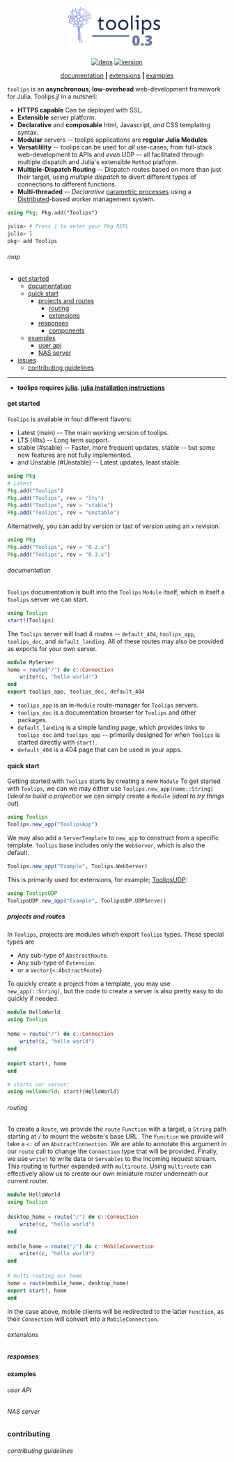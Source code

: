 <div align = "center">
  <img src="https://github.com/ChifiSource/image_dump/blob/main/toolips/toolips03.png" /img>

[![deps](https://juliahub.com/docs/Toolips/deps.svg)](https://juliahub.com/ui/Packages/Toolips/TrAr4?t=2)
[![version](https://juliahub.com/docs/Toolips/version.svg)](https://juliahub.com/ui/Packages/Toolips/TrAr4)
</br>

[documentation](https://documentation.c/toolips) **|** [extensions](https://github.com/ChifiSource#toolips-extensions) **|** [examples](https://github.com/ChifiSource/OliveNotebooks.jl/tree/main/toolips)

</div>

`toolips` is an **asynchronous**, **low-overhead** web-development framework for Julia. Toolips.jl in a nutshell:
- **HTTPS capable** Can be deployed with SSL.
- **Extensible** server platform.
- **Declarative** and **composable** html, Javascript, *and* CSS templating syntax.
- **Modular** servers -- toolips applications are **regular Julia Modules**.
- **Versatilility** -- toolips can be used for *all* use-cases, from full-stack web-development to APIs and *even* UDP -- all facilitated through multiple dispatch and Julia's extensible `Method` platform.
- **Multiple-Dispatch Routing** -- Dispatch routes based on more than just their target, using *multiple dispatch* to divert different types of connections to different functions.
- **Multi-threaded** -- *Declarative* [parametric processes](https://github.com/ChifiSource/ParametricProcesses.jl) using a [Distributed]()-based worker management system.
```julia
using Pkg; Pkg.add("Toolips")
```
```julia
julia> # Press ] to enter your Pkg REPL
julia> ]
pkg> add Toolips
```
###### map
- [get started](#get-started)
  - [documentation](#documentation)
  - [quick start](#quick-start)
    - [projects and routes](#projects-and-routes)
      - [routing](#routing)
      - [extensions](#extensions)
    - [responses](#responses)
      - [components]()
  - [examples](#examples)
    - [user api](#user-api)
    - [NAS server](#nas-server)
- [issues](#issues)
  - [contributing guidelines](#contributing-guidelines)
---
- **toolips requires [julia](https://julialang.org/). [julia installation instructions](https://julialang.org/downloads/platform/)**
#### get started
`Toolips` is available in four different flavors:
- Latest (main) -- The main working version of toolips.
- LTS (#lts) -- Long term support.
- stable (#stable) -- Faster, more frequent updates, stable -- but some new features are not fully implemented.
- and Unstable (#Unstable) -- Latest updates, least stable.
```julia
using Pkg
# Latest 
Pkg.add("Toolips")
Pkg.add("Toolips", rev = "lts")
Pkg.add("Toolips", rev = "stable")
Pkg.add("Toolips", rev = "Unstable")
```
Alternatively, you can add by version or last of version using an `x` revision.
```julia
using Pkg
Pkg.add("Toolips", rev = "0.2.x")
Pkg.add("Toolips", rev = "0.3.x")
```
###### documentation
`Toolips` documentation is built into the `Toolips` `Module` itself, which is itself a `Toolips` server we can start.
```julia
using Toolips
start!(Toolips)
```
The `Toolips` server will load 4 routes -- `default_404`, `toolips_app`, `toolips_doc`, and `default_landing`. All of these routes may also be provided as exports for your own server.
```julia
module MyServer
home = route("/") do c::Connection
    write!(c, "hello world!")
end
export toolips_app, toolips_doc, default_404
```
- `toolips_app` is an in-`Module` route-manager for `Toolips` servers.
- `toolips_doc` is a documentation browser for `Toolips` and other packages.
- `default_landing` is a simple landing page, which provides links to `toolips_doc` and `toolips_app` -- primarily designed for when `Toolips` is started directly with `start!`.
- `default_404` is a 404 page that can be used in your apps.
#### quick start
Getting started with `Toolips` starts by creating a new `Module` To get started with `Toolips`, we can we may either use `Toolips.new_app(name::String)` (*ideal to build a project*)or we can simply create a `Module` (*ideal to try things out*).
```julia
using Toolips
Toolips.new_app("ToolipsApp")
```
We may also add a `ServerTemplate` to `new_app` to construct from a specific template. `Toolips` base includes only the `WebServer`, which is also the default.
```julia
Toolips.new_app("Example", Toolips.WebServer)
```
This is primarily used for extensions, for example; [ToolipsUDP](https://github.com/ChifiSource/ToolipsUDP.jl):
```julia
using ToolipsUDP
ToolipsUDP.new_app("Example", ToolipsUDP.UDPServer)
```
##### projects and routes
In `Toolips`, projects are modules which export `Toolips` types. These special types are
- Any sub-type of `AbstractRoute`.
- Any sub-type of `Extension`.
- or a `Vector{<:AbstractRoute}`

To quickly create a project from a template, you may use `new_app(::String)`, but the code to create a server is also pretty easy to do quickly if needed.
```julia
module HelloWorld
using Toolips

home = route("/") do c::Connection
    write!(c, "hello world")
end

export start!, home
end
```
```julia
# starts our server:
using HelloWorld; start!(HelloWorld)
```
###### routing
To create a `Route`, we provide the `route` `Function` with a target, a `String` path starting at `/` to mount the website's base URL. The `Function` we provide will take a `<:` of an `AbstractConnection`. We are able to annotate this argument in our `route` call to change the `Connection` type that will be provided. Finally, we use `write!` to write data or `Servables` to the incoming request stream. This routing is further expanded with `multiroute`. Using `multiroute` can effectively allow us to create our own miniature router underneath our current router.
```julia
module HelloWorld
using Toolips

desktop_home = route("/") do c::Connection
    write!(c, "hello world")
end

mobile_home = route("/") do c::MobileConnection
    write!(c, "hello world")
end

# multi-routing our home
home = route(mobile_home, desktop_home)
export start!, home
end
```
In the case above, mobile clients will be redirected to the latter `Function`, as their `Connection` will convert into a `MobileConnection`.
###### extensions
##### responses
#### examples
###### user API
###### NAS server
### contributing
###### contributing guidelines
